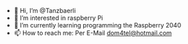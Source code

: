 - 👋 Hi, I’m @Tanzbaerli
- 👀 I’m interested in raspberry Pi
- 🌱 I’m currently learning programming the Raspberry 2040
- 📫 How to reach me: Per E-Mail dom4tel@hotmail.com

<!---
Tanzbaerli/Tanzbaerli is a ✨ special ✨ repository because its `README.md` (this file) appears on your GitHub profile.
You can click the Preview link to take a look at your changes.
--->
